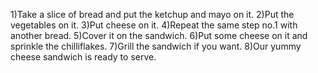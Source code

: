 1)Take a slice of bread and put the ketchup and mayo on it.
2)Put the vegetables on it.
3)Put cheese on it.
4)Repeat the same step no.1 with another bread.
5)Cover it on the sandwich.
6)Put some cheese on it and sprinkle the chilliflakes.
7)Grill the sandwich if you want.
8)Our yummy cheese sandwich is ready to serve.  
